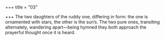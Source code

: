 +++
title = "03"

+++
The two daughters of the ruddy one, differing in form: the one is  ornamented with stars, the other is the sun’s.
The two pure ones, transiting alternately, wandering apart—being
hymned they both approach the prayerful thought once it is heard.